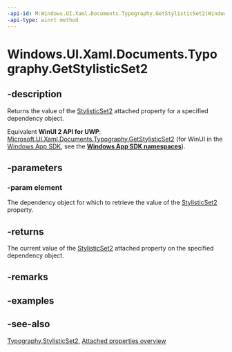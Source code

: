 ```yaml
---
-api-id: M:Windows.UI.Xaml.Documents.Typography.GetStylisticSet2(Windows.UI.Xaml.DependencyObject)
-api-type: winrt method
---
```


<!-- Method syntax
public bool GetStylisticSet2(Windows.UI.Xaml.DependencyObject element)
-->

# Windows.UI.Xaml.Documents.Typography.GetStylisticSet2

## -description
Returns the value of the [StylisticSet2](typography_stylisticset2.md) attached property for a specified dependency object.

Equivalent **WinUI 2 API for UWP**: [Microsoft.UI.Xaml.Documents.Typography.GetStylisticSet2](/windows/winui/api/microsoft.ui.xaml.documents.typography.getstylisticset2) (for WinUI in the [Windows App SDK](/windows/apps/windows-app-sdk/), see the **[Windows App SDK namespaces](/windows/windows-app-sdk/api/winrt/)**).

## -parameters
### -param element
The dependency object for which to retrieve the value of the [StylisticSet2](typography_stylisticset2.md) property.

## -returns
The current value of the [StylisticSet2](typography_stylisticset2.md) attached property on the specified dependency object.

## -remarks

## -examples

## -see-also

[Typography.StylisticSet2](typography_stylisticset2.md), [Attached properties overview](/windows/uwp/xaml-platform/attached-properties-overview)
